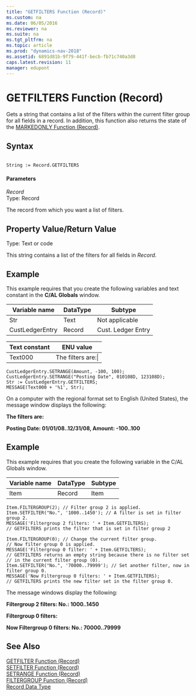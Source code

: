 ```yaml
---
title: "GETFILTERS Function (Record)"
ms.custom: na
ms.date: 06/05/2016
ms.reviewer: na
ms.suite: na
ms.tgt_pltfrm: na
ms.topic: article
ms.prod: "dynamics-nav-2018"
ms.assetid: 6891d81b-9f79-441f-becb-fb71c740a3d8
caps.latest.revision: 11
manager: edupont
---
```

# GETFILTERS Function (Record)
Gets a string that contains a list of the filters within the current filter group for all fields in a record. In addition, this function also returns the state of the [MARKEDONLY Function \(Record\)](MARKEDONLY-Function--Record-.md).  
  
## Syntax  
  
```  
  
String := Record.GETFILTERS  
```  
  
#### Parameters  
 *Record*  
 Type: Record  
  
 The record from which you want a list of filters.  
  
## Property Value/Return Value  
 Type: Text or code  
  
 This string contains a list of the filters for all fields in *Record*.  
  
## Example  
 This example requires that you create the following variables and text constant in the **C/AL Globals** window.  
  
|Variable name|DataType|Subtype|  
|-------------------|--------------|-------------|  
|Str|Text|Not applicable|  
|CustLedgerEntry|Record|Cust. Ledger Entry|  
  
|Text constant|ENU value|  
|-------------------|---------------|  
|Text000|The filters are:\\|  
  
```  
CustLedgerEntry.SETRANGE(Amount, -100, 100);  
CustLedgerEntry.SETRANGE("Posting Date", 010108D, 123108D);  
Str := CustLedgerEntry.GETFILTERS;  
MESSAGE(Text000 + '%1', Str);  
```  
  
 On a computer with the regional format set to English \(United States\), the message window displays the following:  
  
 **The filters are:**  
  
 **Posting Date: 01/01/08..12/31/08, Amount: -100..100**  
  
## Example  
 This example requires that you create the following variable in the C/AL Globals window.  
  
|Variable name|DataType|Subtype|  
|-------------------|--------------|-------------|  
|Item|Record|Item|  
  
```  
Item.FILTERGROUP(2); // Filter group 2 is applied.  
Item.SETFILTER("No.", '1000..1450'); // A filter is set in filter group 2.  
MESSAGE('Filtergroup 2 filters: ' + Item.GETFILTERS);   
// GETFILTERS prints the filter that is set in filter group 2  
  
Item.FILTERGROUP(0); // Change the current filter group.   
// Now filter group 0 is applied.  
MESSAGE('Filtergroup 0 filter: ' + Item.GETFILTERS);   
// GETFILTERS returns an empty string because there is no filter set   
// in the current filter group (0).  
Item.SETFILTER("No.", '70000..79999'); // Set another filter, now in filter group 0.  
MESSAGE('Now Filtergroup 0 filters: ' + Item.GETFILTERS);   
// GETFILTERS prints the new filter set in the filter group 0.  
```  
  
 The message windows display the following:  
  
 **Filtergroup 2 filters: No.: 1000..1450**  
  
 **Filtergroup 0 filters:**  
  
 **Now Filtergroup 0 filters: No.: 70000..79999**  
  
## See Also  
 [GETFILTER Function \(Record\)](GETFILTER-Function--Record-.md)   
 [SETFILTER Function \(Record\)](SETFILTER-Function--Record-.md)   
 [SETRANGE Function \(Record\)](SETRANGE-Function--Record-.md)   
 [FILTERGROUP Function \(Record\)](FILTERGROUP-Function--Record-.md)   
 [Record Data Type](Record-Data-Type.md)